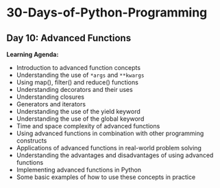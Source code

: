 # 30-Days-of-Python-Programming

##  Day 10: Advanced Functions 

**Learning Agenda:**
- Introduction to advanced function concepts
- Understanding the use of `*args` and `**kwargs`
- Using map(), filter() and reduce() functions
- Understanding decorators and their uses
- Understanding closures
- Generators and iterators
- Understanding the use of the yield keyword
- Understanding the use of the global keyword
- Time and space complexity of advanced functions
- Using advanced functions in combination with other programming constructs
- Applications of advanced functions in real-world problem solving
- Understanding the advantages and disadvantages of using advanced functions
- Implementing advanced functions in Python
- Some basic examples of how to use these concepts in practice